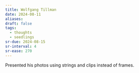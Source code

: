 ```yaml
---
title: Wolfgang Tillman
date: 2024-08-11
aliases: 
draft: false
tags:
  - thoughts
  - seedlings
sr-due: 2024-08-15
sr-interval: 4
sr-ease: 270
---
```

Presented his photos using strings and clips instead of frames.